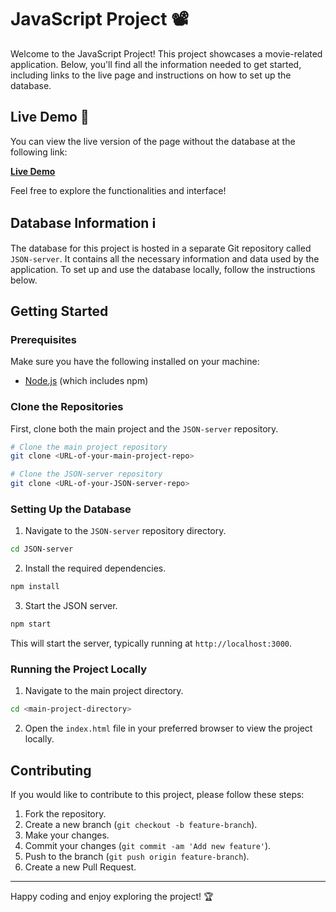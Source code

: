 # JavaScript Project 📽️

Welcome to the JavaScript Project! This project showcases a movie-related application. Below, you'll find all the information needed to get started, including links to the live page and instructions on how to set up the database.

## Live Demo 👀

You can view the live version of the page without the database at the following link:

**[Live Demo](https://the-university.netlify.app/)**

Feel free to explore the functionalities and interface!

## Database Information ℹ

The database for this project is hosted in a separate Git repository called `JSON-server`. It contains all the necessary information and data used by the application. To set up and use the database locally, follow the instructions below.

## Getting Started

### Prerequisites

Make sure you have the following installed on your machine:

- [Node.js](https://nodejs.org/) (which includes npm)

### Clone the Repositories

First, clone both the main project and the `JSON-server` repository.

```sh
# Clone the main project repository
git clone <URL-of-your-main-project-repo>

# Clone the JSON-server repository
git clone <URL-of-your-JSON-server-repo>
```

### Setting Up the Database

1. Navigate to the `JSON-server` repository directory.

```sh
cd JSON-server
```

2. Install the required dependencies.

```sh
npm install
```

3. Start the JSON server.

```sh
npm start
```

This will start the server, typically running at `http://localhost:3000`.

### Running the Project Locally

1. Navigate to the main project directory.

```sh
cd <main-project-directory>
```

2. Open the `index.html` file in your preferred browser to view the project locally.

## Contributing

If you would like to contribute to this project, please follow these steps:

1. Fork the repository.
2. Create a new branch (`git checkout -b feature-branch`).
3. Make your changes.
4. Commit your changes (`git commit -am 'Add new feature'`).
5. Push to the branch (`git push origin feature-branch`).
6. Create a new Pull Request.

---

Happy coding and enjoy exploring the project! 🏆
